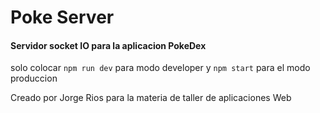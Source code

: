 # Poke Server
#### Servidor socket IO para la aplicacion PokeDex


solo colocar `npm run dev` para modo developer 
y `npm start` para el modo produccion

Creado por Jorge Rios para la materia de taller de aplicaciones Web